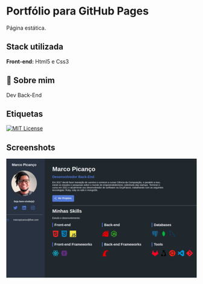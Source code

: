 
# Portfólio para GitHub Pages

Página estática.


## Stack utilizada

**Front-end:** Html5 e Css3




## 🚀 Sobre mim
Dev Back-End


## Etiquetas


[![MIT License](https://img.shields.io/badge/License-MIT-green.svg)](https://choosealicense.com/licenses/mit/)

## Screenshots

![App Screenshot](./img/print.png)


